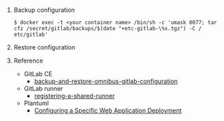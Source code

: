 1. Backup configuration

     ```shell
     $ docker exec -t <your container name> /bin/sh -c 'umask 0077; tar cfz /secret/gitlab/backups/$(date "+etc-gitlab-\%s.tgz") -C / etc/gitlab'
     ```

2. Restore configuration

3. Reference

     - GitLab CE
       - [backup-and-restore-omnibus-gitlab-configuration](https://docs.gitlab.com/omnibus/settings/backups.html#backup-and-restore-omnibus-gitlab-configuration)
     - GitLab runner
       - [registering-a-shared-runner](https://docs.gitlab.com/ee/ci/runners/#registering-a-shared-runner)
     - Plantuml
       - [Configuring a Specific Web Application Deployment](https://www.eclipse.org/jetty/documentation/9.4.x/configuring-specific-webapp-deployment.html)

